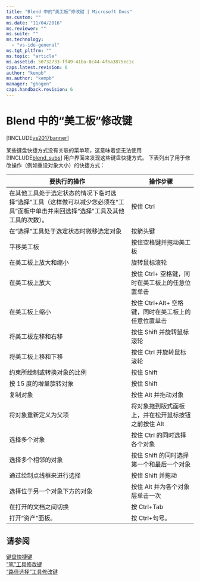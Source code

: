 ```yaml
---
title: "Blend 中的“美工板”修改键 | Microsoft Docs"
ms.custom: ""
ms.date: "11/04/2016"
ms.reviewer: ""
ms.suite: ""
ms.technology: 
  - "vs-ide-general"
ms.tgt_pltfrm: ""
ms.topic: "article"
ms.assetid: 50732733-ff49-41ba-8c44-4f6a3875ec1c
caps.latest.revision: 6
author: "kempb"
ms.author: "kempb"
manager: "ghogen"
caps.handback.revision: 6
---
```

# Blend 中的“美工板”修改键
[!INCLUDE[vs2017banner](../code-quality/includes/vs2017banner.md)]

某些键盘快捷方式没有关联的菜单项，这意味着您无法使用 [!INCLUDE[blend_subs](../debugger/includes/blend_subs_md.md)] 用户界面来发现这些键盘快捷方式。  下表列出了用于修改操作（例如重设对象大小）的快捷方式：  
  
|要执行的操作|操作步骤|  
|------------|----------|  
|在其他工具处于选定状态的情况下临时选择“选择”工具（这样做可以减少您必须在“工具”面板中单击并来回选择“选择”工具及其他工具的次数）。|按住 Ctrl|  
|在“选择”工具处于选定状态时微移选定对象|按箭头键|  
|平移美工板|按住空格键并拖动美工板|  
|在美工板上放大和缩小|旋转鼠标滚轮|  
|在美工板上放大|按住 Ctrl\+ 空格键，同时在美工板上的任意位置单击|  
|在美工板上缩小|按住 Ctrl\+Alt\+ 空格键，同时在美工板上的任意位置单击|  
|将美工板左移和右移|按住 Shift 并旋转鼠标滚轮|  
|将美工板上移和下移|按住 Ctrl 并旋转鼠标滚轮|  
|约束所绘制或转换对象的比例|按住 Shift|  
|按 15 度的增量旋转对象|按住 Shift|  
|复制对象|按住 Alt 并拖动对象|  
|将对象重新定义为父项|将对象拖到版式面板上，并在松开鼠标按钮之前按住 Alt|  
|选择多个对象|按住 Ctrl 的同时选择各个对象|  
|选择多个相邻的对象|按住 Shift 的同时选择第一个和最后一个对象|  
|通过绘制点线框来进行选择|按住 Shift 并拖动|  
|选择位于另一个对象下方的对象|按住 Alt 并为各个对象层单击一次|  
|在打开的文档之间切换|按 Ctrl\+Tab|  
|打开“资产”面板。|按 Ctrl\+句号。|  
  
## 请参阅  
 [键盘快捷键](../designers/keyboard-shortcuts-in-blend.md)   
 [“笔”工具修改键](../designers/pen-tool-modifier-keys-in-blend.md)   
 [“路径选择”工具修改键](../designers/direct-selection-tool-modifier-keys-in-blend.md)